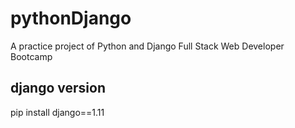 # pythonDjango
A practice project of Python and Django Full Stack Web Developer Bootcamp


## django version
pip install django==1.11
